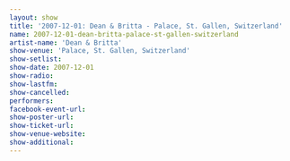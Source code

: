 ```yaml
---
layout: show
title: '2007-12-01: Dean & Britta - Palace, St. Gallen, Switzerland'
name: 2007-12-01-dean-britta-palace-st-gallen-switzerland
artist-name: 'Dean & Britta'
show-venue: 'Palace, St. Gallen, Switzerland'
show-setlist: 
show-date: 2007-12-01
show-radio: 
show-lastfm: 
show-cancelled: 
performers: 
facebook-event-url: 
show-poster-url: 
show-ticket-url: 
show-venue-website: 
show-additional: 
---
```


